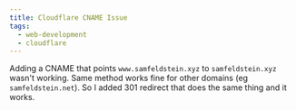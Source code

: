 ```yaml
---
title: Cloudflare CNAME Issue
tags:
  - web-development
  - cloudflare
---
```


Adding a CNAME that points `www.samfeldstein.xyz` to `samfeldstein.xyz` wasn't working. Same method works fine for other domains (eg `samfeldstein.net`). So I added 301 redirect that does the same thing and it works.